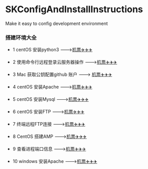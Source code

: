 # SKConfigAndInstallInstructions
Make it easy to config development environment 
### 搭建环境大全
* 1 centOS 安装python3 --->[机票✈️✈️✈️](https://github.com/AlexanderYeah/SKConfigAndInstallInstructions/blob/master/installPython3.md)
  
* 2 使用命令行远程登录云服务器操作 --->[机票✈️✈️✈️](https://github.com/AlexanderYeah/SKConfigAndInstallInstructions/blob/master/remoteServer.md)
* 3 Mac 获取公钥配置github 账户 ---> [机票✈️✈️✈️](https://github.com/AlexanderYeah/SKConfigAndInstallInstructions/blob/master/geneKeyToConnectGit.md)
* 4 centOS 安装Apache --->[机票✈️✈️✈️](https://github.com/AlexanderYeah/SKConfigAndInstallInstructions/blob/master/centOS_install_apache.md)

* 5 centOS 安装Mysql --->[机票✈️✈️✈️](https://github.com/AlexanderYeah/SKConfigAndInstallInstructions/blob/master/centOS_install_mysql.md)

* 6 centOS 安装FTP --->[机票✈️✈️✈️](https://github.com/AlexanderYeah/SKConfigAndInstallInstructions/blob/master/centOS_install_ftp.md)

* 7 终端远程FTP连接 --->[机票✈️✈️✈️](https://github.com/AlexanderYeah/SKConfigAndInstallInstructions/blob/master/use_ftp.md)

* 8 CentOS 搭建AMP --->[机票✈️✈️✈️](https://github.com/AlexanderYeah/SKConfigAndInstallInstructions/blob/master/centOS_Apache_Mysql_PhpMyAdmin.md)


* 9 查看进程端口信息 --->[机票✈️✈️✈️](https://github.com/AlexanderYeah/SKConfigAndInstallInstructions/blob/master/%E6%9F%A5%E7%9C%8B%E8%BF%9B%E7%A8%8B%E7%AB%AF%E5%8F%A3.md)  


* 10 windows 安装Apache --->[机票✈️✈️✈️](
https://github.com/AlexanderYeah/SKConfigAndInstallInstructions/blob/master/windows_install_apache.md)  


